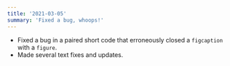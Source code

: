```yaml
---
title: '2021-03-05'
summary: 'Fixed a bug, whoops!'
---
```


* Fixed a bug in a paired short code that erroneously closed a <code>figcaption</code> with a <code>figure</code>.
* Made several text fixes and updates.
